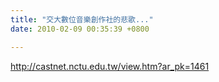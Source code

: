 ```yaml
---
title: "交大數位音樂創作社的悲歌..."
date: 2010-02-09 00:35:39 +0800

---
```

<p><a href="http://castnet.nctu.edu.tw/view.htm?ar_pk=1461">http://castnet.nctu.edu.tw/view.htm?ar_pk=1461</a></p>
